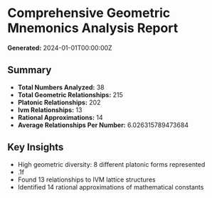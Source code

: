 # Comprehensive Geometric Mnemonics Analysis Report

**Generated:** 2024-01-01T00:00:00Z

## Summary

- **Total Numbers Analyzed:** 38
- **Total Geometric Relationships:** 215
- **Platonic Relationships:** 202
- **Ivm Relationships:** 13
- **Rational Approximations:** 14
- **Average Relationships Per Number:** 6.026315789473684

## Key Insights

- High geometric diversity: 8 different platonic forms represented
- .1f
- Found 13 relationships to IVM lattice structures
- Identified 14 rational approximations of mathematical constants
